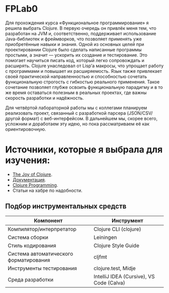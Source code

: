 # FPLab0
Для прохождения курса «Функциональное программирование» я решила выбрать Clojure. В первую очередь он привлёк меня тем, что разработан на JVM и, соответственно, поддерживает использование Java-библиотек и фреймворков, что позволяет применять уже приобретённые навыки и знания. Одной из основных целей при проектировании Clojure было сделать написанные программы простыми, а значит — ускорить их создание и тестирование. Это помогает научиться писать код, который легко сопровождать и расширять.
Clojure унаследовал от Lisp’а макросы, что упрощает работу с программами и повышает их расширяемость. Язык также привлекает своей практической направленностью и способностью сочетать функциональную строгость с гибкостью реального применения. Такое сочетание позволяет глубже освоить функциональную парадигму и в то же время оставаться полезным в реальных проектах, где важны скорость разработки и надёжность.

Для четвёртой лабораторной работы мы с коллегами планируем реализовать проект, связанный с разработкой парсера (JSON/CSV/другой формат) с веб-интерфейсом. В дальнейшем мы, скорее всего, усложним и доработаем эту идею, но пока рассматриваем её как ориентировочную.


# Источники, которые я выбрала для изучения: 
- [The Joy of Clojure](https://github.com/em7/clojure-ebook-1/blob/master/The%20Joy%20of%20Clojure%2C%202nd%20Edition.pdf).
- [Документация](https://clojure.org/).
- [Clojure Programming](https://github.com/em7/clojure-ebook-1/blob/master/Clojure%20Programming.pdf).
- Статьи на хабре по надобности.


## Подбор инструментальных средств

| Компонент                          | Инструмент                                |
|------------------------------------|-------------------------------------------|
| Компилятор/интерпретатор            | Clojure CLI (clojure)                      |
| Система сборки                      | Leiningen                                 |
| Стиль кодирования                   | Clojure Style Guide                        |
| Система автоматического форматирования | cljfmt                                   |
| Инструменты тестирования            | clojure.test, Midje                        |
| Среда разработки                    | IntelliJ IDEA (Cursive), VS Code (Calva)   |
